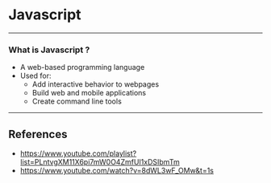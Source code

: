 # Javascript
---

### What is Javascript ?
- A web-based programming language
- Used for:
	- Add interactive behavior to webpages
	- Build web and mobile applications
	- Create command line tools

---
## References
- https://www.youtube.com/playlist?list=PLntvgXM11X6pi7mW0O4ZmfUI1xDSIbmTm
- https://www.youtube.com/watch?v=8dWL3wF_OMw&t=1s